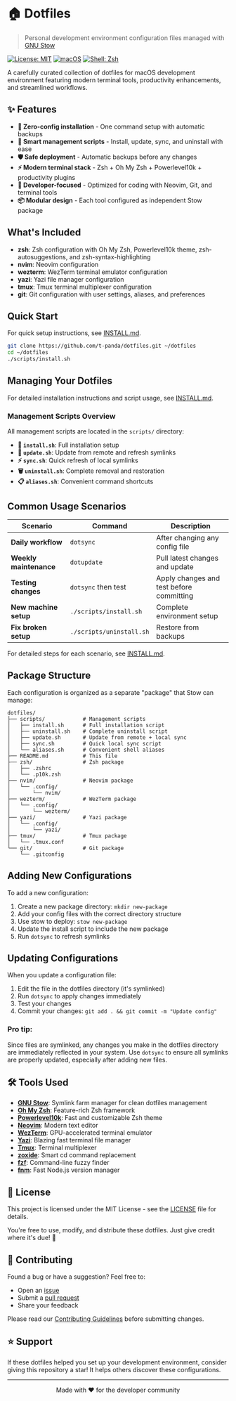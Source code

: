 # 🏠 Dotfiles

> Personal development environment configuration files managed with [GNU Stow](https://www.gnu.org/software/stow/)

[![License: MIT](https://img.shields.io/badge/License-MIT-yellow.svg)](https://opensource.org/licenses/MIT)
[![macOS](https://img.shields.io/badge/macOS-Compatible-success.svg)](https://www.apple.com/macos/)
[![Shell: Zsh](https://img.shields.io/badge/Shell-Zsh-blue.svg)](https://zsh.sourceforge.io/)

A carefully curated collection of dotfiles for macOS development environment featuring modern terminal tools, productivity enhancements, and streamlined workflows.

## ✨ Features

- **🚀 Zero-config installation** - One command setup with automatic backups
- **🔄 Smart management scripts** - Install, update, sync, and uninstall with ease  
- **🛡️ Safe deployment** - Automatic backups before any changes
- **⚡ Modern terminal stack** - Zsh + Oh My Zsh + Powerlevel10k + productivity plugins
- **🎯 Developer-focused** - Optimized for coding with Neovim, Git, and terminal tools
- **📦 Modular design** - Each tool configured as independent Stow package

## What's Included

- **zsh**: Zsh configuration with Oh My Zsh, Powerlevel10k theme, zsh-autosuggestions, and zsh-syntax-highlighting
- **nvim**: Neovim configuration
- **wezterm**: WezTerm terminal emulator configuration
- **yazi**: Yazi file manager configuration
- **tmux**: Tmux terminal multiplexer configuration
- **git**: Git configuration with user settings, aliases, and preferences

## Quick Start

For quick setup instructions, see [INSTALL.md](INSTALL.md).

```bash
git clone https://github.com/t-panda/dotfiles.git ~/dotfiles
cd ~/dotfiles
./scripts/install.sh
```

## Managing Your Dotfiles

For detailed installation instructions and script usage, see [INSTALL.md](INSTALL.md).

### Management Scripts Overview

All management scripts are located in the `scripts/` directory:

- **🚀 `install.sh`**: Full installation setup
- **🔄 `update.sh`**: Update from remote and refresh symlinks
- **⚡ `sync.sh`**: Quick refresh of local symlinks
- **🗑️ `uninstall.sh`**: Complete removal and restoration
- **📋 `aliases.sh`**: Convenient command shortcuts

## Common Usage Scenarios

| Scenario | Command | Description |
|----------|---------|-------------|
| **Daily workflow** | `dotsync` | After changing any config file |
| **Weekly maintenance** | `dotupdate` | Pull latest changes and update |
| **Testing changes** | `dotsync` then test | Apply changes and test before committing |
| **New machine setup** | `./scripts/install.sh` | Complete environment setup |
| **Fix broken setup** | `./scripts/uninstall.sh` | Restore from backups |

For detailed steps for each scenario, see [INSTALL.md](INSTALL.md).

## Package Structure

Each configuration is organized as a separate "package" that Stow can manage:

```
dotfiles/
├── scripts/            # Management scripts
│   ├── install.sh      # Full installation script
│   ├── uninstall.sh    # Complete uninstall script
│   ├── update.sh       # Update from remote + local sync
│   ├── sync.sh         # Quick local sync script
│   └── aliases.sh      # Convenient shell aliases
├── README.md           # This file
├── zsh/                # Zsh package
│   ├── .zshrc
│   └── .p10k.zsh
├── nvim/               # Neovim package
│   └── .config/
│       └── nvim/
├── wezterm/            # WezTerm package
│   └── .config/
│       └── wezterm/
├── yazi/               # Yazi package
│   └── .config/
│       └── yazi/
├── tmux/               # Tmux package
│   └── .tmux.conf
└── git/                # Git package
    └── .gitconfig
```

## Adding New Configurations

To add a new configuration:

1. Create a new package directory: `mkdir new-package`
2. Add your config files with the correct directory structure
3. Use stow to deploy: `stow new-package`
4. Update the install script to include the new package
5. Run `dotsync` to refresh symlinks

## Updating Configurations

When you update a configuration file:

1. Edit the file in the dotfiles directory (it's symlinked)
2. Run `dotsync` to apply changes immediately
3. Test your changes
4. Commit your changes: `git add . && git commit -m "Update config"`

### Pro tip: 
Since files are symlinked, any changes you make in the dotfiles directory are immediately reflected in your system. Use `dotsync` to ensure all symlinks are properly updated, especially after adding new files.

## 🛠️ Tools Used

- **[GNU Stow](https://www.gnu.org/software/stow/)**: Symlink farm manager for clean dotfiles management
- **[Oh My Zsh](https://ohmyz.sh/)**: Feature-rich Zsh framework
- **[Powerlevel10k](https://github.com/romkatv/powerlevel10k)**: Fast and customizable Zsh theme
- **[Neovim](https://neovim.io/)**: Modern text editor
- **[WezTerm](https://wezfurlong.org/wezterm/)**: GPU-accelerated terminal emulator
- **[Yazi](https://yazi-rs.github.io/)**: Blazing fast terminal file manager
- **[Tmux](https://github.com/tmux/tmux)**: Terminal multiplexer
- **[zoxide](https://github.com/ajeetdsouza/zoxide)**: Smart cd command replacement
- **[fzf](https://github.com/junegunn/fzf)**: Command-line fuzzy finder
- **[fnm](https://github.com/Schniz/fnm)**: Fast Node.js version manager

## 📄 License

This project is licensed under the MIT License - see the [LICENSE](LICENSE) file for details.

You're free to use, modify, and distribute these dotfiles. Just give credit where it's due! 🙏

## 🤝 Contributing

Found a bug or have a suggestion? Feel free to:
- Open an [issue](../../issues) 
- Submit a [pull request](../../pulls)
- Share your feedback

Please read our [Contributing Guidelines](CONTRIBUTING.md) before submitting changes.

## ⭐ Support

If these dotfiles helped you set up your development environment, consider giving this repository a star! It helps others discover these configurations.

---

<p align="center">
  Made with ❤️ for the developer community
</p>

